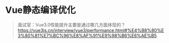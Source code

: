 # Vue静态编译优化
>
> 面试官：Vue3.0性能提升主要是通过哪几方面体现的？
> <https://vue3js.cn/interview/vue3/performance.html#%E4%B8%80%E3%80%81%E7%BC%96%E8%AF%91%E9%98%B6%E6%AE%B5>
